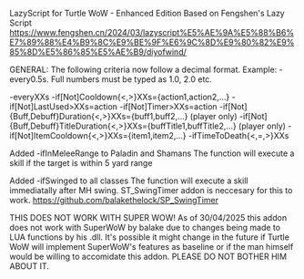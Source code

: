LazyScript for Turtle WoW - Enhanced Edition
Based on Fengshen's Lazy Script
https://www.fengshen.cn/2024/03/lazyscript%E5%AE%9A%E5%88%B6%E7%89%88%E4%B9%8C%E9%BE%9F%E6%9C%8D%E9%80%82%E9%85%8D%E5%86%85%E5%AE%B9/diyofwind/

GENERAL:
The following criteria now follow a decimal format.
Example: -every0.5s. Full numbers must be typed as 1.0, 2.0 etc.

-everyXXs
-if[Not]Cooldown{<,>}XXs={action1,action2,...}
-if[Not]LastUsed>XXs=action
-if[Not]Timer>XXs=action
-if[Not]{Buff,Debuff}Duration{<,>}XXs={buff1,buff2,...} (player only) 
-if[Not]{Buff,Debuff}TitleDuration{<,>}XXs={buffTitle1,buffTitle2,...} (player only) 
-if[Not]ItemCooldown{<,>}XXs={item1,item2,...}
-ifTimeToDeath{<,=,>}XXs

Added -ifInMeleeRange to Paladin and Shamans
The function will execute a skill if the target is within 5 yard range

Added -ifSwinged to all classes
The function will execute a skill immediatally after MH swing. 
ST_SwingTimer addon is neccesary for this to work. 
https://github.com/balakethelock/SP_SwingTimer

THIS DOES NOT WORK WITH SUPER WOW!
As of 30/04/2025 this addon does not work with SuperWoW by balake due to changes being made to LUA functions by his .dll.
It's possible it might change in the future if Turtle WoW will implement SuperWoW's features as baseline or if the man himself would be willing to accomidate this addon.
PLEASE DO NOT BOTHER HIM ABOUT IT.

